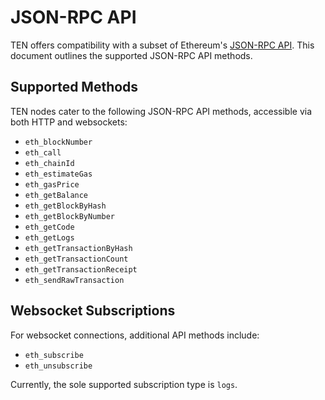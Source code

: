 # JSON-RPC API

TEN offers compatibility with a subset of Ethereum's [JSON-RPC API](https://ethereum.org/en/developers/docs/apis/json-rpc/). This document outlines the supported JSON-RPC API methods.

## Supported Methods[​](#supported-methods "Direct link to Supported Methods")

TEN nodes cater to the following JSON-RPC API methods, accessible via both HTTP and websockets:

* `eth_blockNumber`
* `eth_call`
* `eth_chainId`
* `eth_estimateGas`
* `eth_gasPrice`
* `eth_getBalance`
* `eth_getBlockByHash`
* `eth_getBlockByNumber`
* `eth_getCode`
* `eth_getLogs`
* `eth_getTransactionByHash`
* `eth_getTransactionCount`
* `eth_getTransactionReceipt`
* `eth_sendRawTransaction`

## Websocket Subscriptions[​](#websocket-subscriptions "Direct link to Websocket Subscriptions")

For websocket connections, additional API methods include:

* `eth_subscribe`
* `eth_unsubscribe`

Currently, the sole supported subscription type is `logs`.

